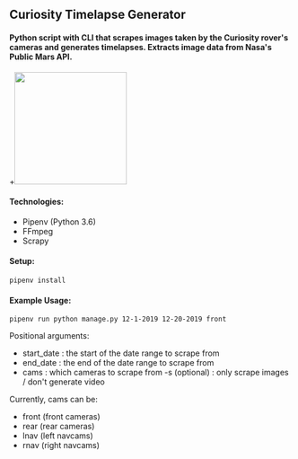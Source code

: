 ## Curiosity Timelapse Generator
#### Python script with CLI that scrapes images taken by the Curiosity rover's cameras and generates timelapses. Extracts image data from Nasa's Public Mars API.

+<img src="sample.gif?raw=true" width="200px">

#### Technologies:
- Pipenv (Python 3.6)
- FFmpeg
- Scrapy

#### Setup:
`
pipenv install
`
#### Example Usage:
`
pipenv run python manage.py 12-1-2019 12-20-2019 front
`

Positional arguments:
  - start_date : the start of the date range to scrape from
  - end_date : the end of the date range to scrape from
  - cams : which cameras to scrape from
  -s (optional) : only scrape images / don't generate video

Currently, cams can be:
 - front (front cameras)
 - rear (rear cameras)
 - lnav (left navcams)
 - rnav (right navcams)
